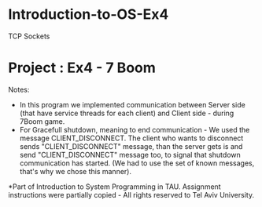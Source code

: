# Introduction-to-OS-Ex4
TCP Sockets

Project : Ex4 - 7 Boom
=======================
Notes:
*	In this program we implemented communication between Server side 
	(that have service threads for each client) and Client side - during 7Boom game.
*	For Gracefull shutdown, meaning to end communication - We used the message CLIENT_DISCONNECT.
	The client who wants to disconnect sends "CLIENT_DISCONNECT" message, 
	than the server gets is and send "CLIENT_DISCONNECT" message too, to signal that shutdown 
	communication has started.
	(We had to use the set of known messages, that's why we chose this manner).
  
  *Part of Introduction to System Programming in TAU. Assignment instructions were partially copied - All rights reserved to Tel Aviv University.
